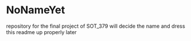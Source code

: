 # NoNameYet
repository for the final project of SOT_379
will decide the name and dress this readme up properly later
